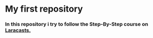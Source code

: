 # My first repository
### In this repository i try to follow the Step-By-Step course on [Laracasts.](https://laracasts.com/series/learn-vue-2-step-by-step/)